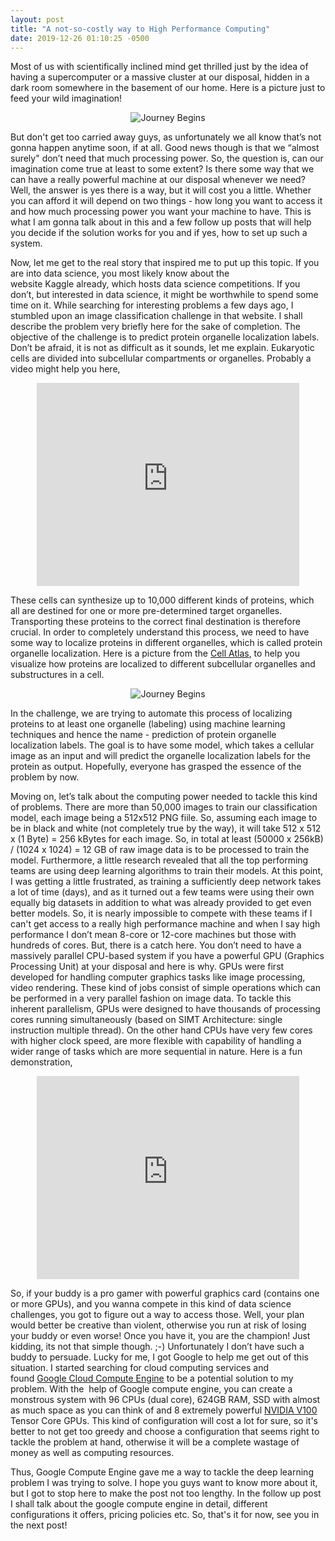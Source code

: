 ```yaml
---
layout: post
title: "A not-so-costly way to High Performance Computing"
date: 2019-12-26 01:10:25 -0500
---
```


Most of us with scientifically inclined mind get thrilled just by the idea of having a supercomputer or a massive cluster at our disposal, hidden in a dark room somewhere in the basement of our home. Here is a picture just to feed your wild imagination!

<p align="center"><img src="{{site.baseurl}}/assets/post2-hightech.jpg" alt="Journey Begins" style="float:center"></p>

But don't get too carried away guys, as unfortunately we all know that’s not gonna happen anytime soon, if at all. Good news though is that we “almost surely" don’t need that much processing power. So, the question is, can our imagination come true at least to some extent? Is there some way that we can have a really powerful machine at our disposal whenever we need? Well, the answer is yes there is a way, but it will cost you a little. Whether you can afford it will depend on two things - how long you want to access it and how much processing power you want your machine to have. This is what I am gonna talk about in this and a few follow up posts that will help you decide if the solution works for you and if yes, how to set up such a system.

Now, let me get to the real story that inspired me to put up this topic. If you are into data science, you most likely know about the website Kaggle already, which hosts data science competitions. If you don’t, but interested in data science, it might be worthwhile to spend some time on it. While searching for interesting problems a few days ago, I stumbled upon an image classification challenge in that website. I shall describe the problem very briefly here for the sake of completion. The objective of the challenge is to predict protein organelle localization labels. Don’t be afraid, it is not as difficult as it sounds, let me explain. Eukaryotic cells are divided into subcellular compartments or organelles. Probably a video might help you here,

<p align="center"><iframe width="420" height="325" src="https://www.youtube.com/embed/P4gz6DrZOOI" frameborder="0" allow="accelerometer; autoplay; encrypted-media; gyroscope; picture-in-picture" allowfullscreen></iframe></p>

These cells can synthesize up to 10,000 different kinds of proteins, which all are destined for one or more pre-determined target organelles. Transporting these proteins to the correct final destination is therefore crucial. In order to completely understand this process, we need to have some way to localize proteins in different organelles, which is called protein organelle localization. Here is a picture from the [Cell Atlas](https://www.proteinatlas.org/humanproteome/cell), to help you visualize how proteins are localized to different subcellular organelles and substructures in a cell.

<p align="center"><img src="{{site.baseurl}}/assets/post2-cell.jpg" alt="Journey Begins" style="float:center"></p>

In the challenge, we are trying to automate this process of localizing proteins to at least one organelle (labeling) using machine learning techniques and hence the name - prediction of protein organelle localization labels. The goal is to have some model, which takes a cellular image as an input and will predict the organelle localization labels for the protein as output. Hopefully, everyone has grasped the essence of the problem by now.

Moving on, let’s talk about the computing power needed to tackle this kind of problems. There are more than 50,000 images to train our classification model, each image being a 512x512 PNG fiile. So, assuming each image to be in black and white (not completely true by the way), it will take 512 x 512 x (1 Byte) = 256 kBytes for each image. So, in total at least (50000 x 256kB) / (1024 x 1024) = 12 GB of raw image data is to be processed to train the model. Furthermore, a little research revealed that all the top performing teams are using deep learning algorithms to train their models. At this point, I was getting a little frustrated, as training a sufficiently deep network takes a lot of time (days), and as it turned out a few teams were using their own equally big datasets in addition to what was already provided to get even better models. So, it is nearly impossible to compete with these teams if I can't get access to a really high performance machine and when I say high performance I don’t mean 8-core or 12-core machines but those with hundreds of cores. But, there is a catch here. You don’t need to have a massively parallel CPU-based system if you have a powerful GPU (Graphics Processing Unit) at your disposal and here is why. GPUs were first developed for handling computer graphics tasks like image processing, video rendering. These kind of jobs consist of simple operations which can be performed in a very parallel fashion on image data. To tackle this inherent parallelism, GPUs were designed to have thousands of processing cores running simultaneously (based on SIMT Architecture: single instruction multiple thread). On the other hand CPUs have very few cores with higher clock speed, are more flexible with capability of handling a wider range of tasks which are more sequential in nature. Here is a fun demonstration,

<p align="center"><iframe width="420" height="325" src="https://www.youtube.com/embed/mwDPb3T8bOQ" frameborder="0" allow="accelerometer; autoplay; encrypted-media; gyroscope; picture-in-picture" allowfullscreen></iframe></p>

So, if your buddy is a pro gamer with powerful graphics card (contains one or more GPUs), and you wanna compete in this kind of data science challenges, you got to figure out a way to access those. Well, your plan would better be creative than violent, otherwise you run at risk of losing your buddy or even worse! Once you have it, you are the champion! Just kidding, its not that simple though. ;-) Unfortunately I don’t have such a buddy to persuade. Lucky for me, I got Google to help me get out of this situation. I started searching for cloud computing services and found [Google Cloud Compute Engine](https://cloud.google.com/compute/) to be a potential solution to my problem. With the  help of Google compute engine, you can create a monstrous system with 96 CPUs (dual core), 624GB RAM, SSD with almost as much space as you can think of and 8 extremely powerful [NVIDIA V100](https://www.nvidia.com/en-us/data-center/tesla-v100/) Tensor Core GPUs. This kind of configuration will cost a lot for sure, so it's better to not get too greedy and choose a configuration that seems right to tackle the problem at hand, otherwise it will be a complete wastage of money as well as computing resources.

Thus, Google Compute Engine gave me a way to tackle the deep learning problem I was trying to solve. I hope you guys want to know more about it, but I got to stop here to make the post not too lengthy. In the follow up post I shall talk about the google compute engine in detail, different configurations it offers, pricing policies etc. So, that's it for now, see you in the next post!